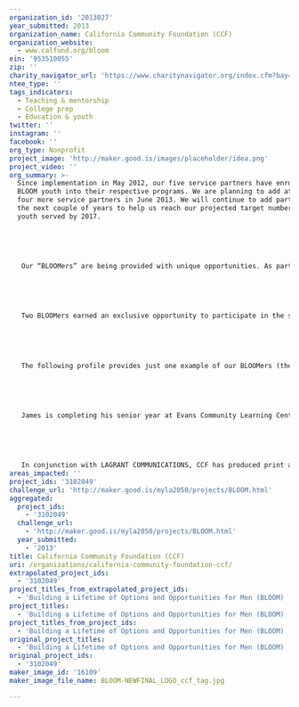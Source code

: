 ```yaml
---
organization_id: '2013027'
year_submitted: 2013
organization_name: California Community Foundation (CCF)
organization_website:
  - www.calfund.org/bloom
ein: '953510055'
zip: ''
charity_navigator_url: 'https://www.charitynavigator.org/index.cfm?bay=search.profile&ein=953510055'
ntee_type: ''
tags_indicators:
  - Teaching & mentorship
  - College prep
  - Education & youth
twitter: ''
instagram: ''
facebook: ''
org_type: Nonprofit
project_image: 'http://maker.good.is/images/placeholder/idea.png'
project_video: ''
org_summary: >-
  Since implementation in May 2012, our five service partners have enrolled 105
  BLOOM youth into their respective programs. We are planning to add at least
  four more service partners in June 2013. We will continue to add partners over
  the next couple of years to help us reach our projected target number of 2,000
  youth served by 2017.
   
   
   
   
   
   Our “BLOOMers” are being provided with unique opportunities. As part of our partners’ program models, BLOOMers not only have positive connections to male mentors but also spend more than 100 hours undergoing self-actualization training which includes leadership development, cultural enrichment, and guidance on succeeding in school and the workplace and other important topics.
   
   
   
   
   
   Two BLOOMers earned an exclusive opportunity to participate in the six-week AEG Job Shadowing program. The program takes place from February 20 through March 15. This exclusive opportunity is only offered to one out of every 2,000 high school students in Los Angeles. The program will allow BLOOMers an opportunity for regular exposure to the daily operations behind one of the most successful entertainment companies in the world while learning critical job skills that will make them competitive in the workplace.
   
   
   
   
   
   The following profile provides just one example of our BLOOMers (the name has been changed to protect confidentiality of the youth). 
   
   
   
   
   
   James is completing his senior year at Evans Community Learning Center in the heart of Downtown Los Angeles. James is on probation for being involved with a grand theft auto incident. He would like to attend San Diego State University in the fall. His interests lie in Human Behavior and Philosophy. James has participated in community service activities such as feeding the homeless and neighborhood beautification projects. People who meet James find it hard to believe he has any association to Probation. However, James recently shared that, “I thought I was living life the way it was supposed to be lived in the inner-city. I just didn’t know better. I now realize there are options and opportunities.”
   
   
   
   
   
   In conjunction with LAGRANT COMMUNICATIONS, CCF has produced print and radio media placements and materials to expand BLOOM’s messaging. Examples of such placements include: KJLH radio (radio spots by BLOOM spokesperson Larenz Tate), The Huffington Post, California Crusader, and coverage on KABC7 Eyewitness News at 6 pm. BLOOM is also one of five philanthropic initiatives featured in Where Do We Go from Here?: Philanthropic Support for Black Men and Boys, a report published in October 2012 by The Foundation Center. The report examines U.S. foundation giving explicitly in support of Black males by issue area, type of support, and geographic area served. The analyses explore patterns of giving by larger U.S. foundations over the past eight years, with a focus on giving from 2008 to 2010.
areas_impacted: ''
project_ids: '3102049'
challenge_url: 'http://maker.good.is/myla2050/projects/BLOOM.html'
aggregated:
  project_ids:
    - '3102049'
  challenge_url:
    - 'http://maker.good.is/myla2050/projects/BLOOM.html'
  year_submitted:
    - '2013'
title: California Community Foundation (CCF)
uri: /organizations/california-community-foundation-ccf/
extrapolated_project_ids:
  - '3102049'
project_titles_from_extrapolated_project_ids:
  - 'Building a Lifetime of Options and Opportunities for Men (BLOOM) '
project_titles:
  - 'Building a Lifetime of Options and Opportunities for Men (BLOOM) '
project_titles_from_project_ids:
  - 'Building a Lifetime of Options and Opportunities for Men (BLOOM) '
original_project_titles:
  - 'Building a Lifetime of Options and Opportunities for Men (BLOOM) '
original_project_ids:
  - '3102049'
maker_image_id: '16109'
maker_image_file_name: BLOOM-NEWFINAL_LOGO_ccf_tag.jpg

---
```


